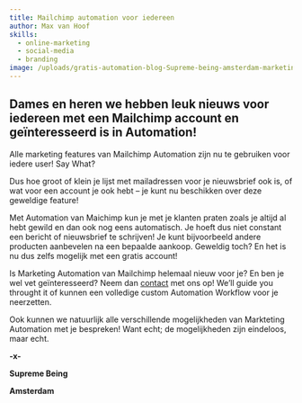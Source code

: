 ```yaml
---
title: Mailchimp automation voor iedereen
author: Max van Hoof
skills:
  - online-marketing
  - social-media
  - branding
image: /uploads/gratis-automation-blog-Supreme-being-amsterdam-marketing.jpg
---
```



## Dames en heren we hebben leuk nieuws voor iedereen met een Mailchimp account en ge&iuml;nteresseerd is in Automation!

Alle marketing features van Mailchimp Automation zijn nu te gebruiken voor iedere user! Say What?

Dus hoe groot of klein je lijst met mailadressen voor je nieuwsbrief ook is, of wat voor een account je ook hebt – je kunt nu beschikken over deze geweldige feature!

Met Automation van Maichimp kun je met je klanten praten zoals je altijd al hebt gewild en dan ook nog eens automatisch. Je hoeft dus niet constant een bericht of nieuwsbrief te schrijven! Je kunt bijvoorbeeld andere producten aanbevelen na een bepaalde aankoop. Geweldig toch? En het is nu dus zelfs mogelijk met een gratis account!

Is Marketing Automation van Mailchimp helemaal nieuw voor je? En ben je wel vet ge&iuml;nteresseerd? Neem dan [contact](/contact/) met ons op! We’ll guide you throught it of kunnen een volledige custom Automation Workflow voor je neerzetten.

Ook kunnen we natuurlijk alle verschillende mogelijkheden van Markteting Automation met je bespreken! Want echt; de mogelijkheden zijn eindeloos, maar echt.

**-x-**

**Supreme Being**

**Amsterdam**
